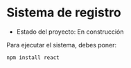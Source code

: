 <h1>Sistema de registro</h1>

- Estado del proyecto: En construcción

Para ejecutar el sistema, debes poner: 

```npm install react```
